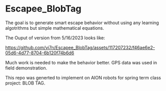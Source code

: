 ﻿# Escapee_BlobTag

The goal is to generate smart escape behavior without using any learning algotrithms but simple mathematical equations. 

The Ouput of version from 5/16/2023 looks like:

https://github.com/vi7n/Escapee_BlobTag/assets/117207232/f46ae6e2-05d6-4d77-8704-6b120f74b6d6

Much work is needed to make the behavior better. GPS data was used in field demonstration.

This repo was generted to implement on AION robots for spring term class project: BLOB TAG. 
